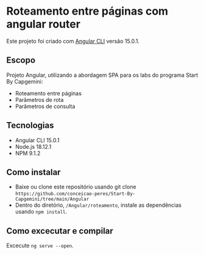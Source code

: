 # Roteamento entre páginas com angular router

Este projeto foi criado com [Angular CLI](https://github.com/angular/angular-cli) versão 15.0.1.

## Escopo
Projeto Angular, utilizando a abordagem SPA para os labs do programa Start By Capgemini:

* Roteamento entre páginas
* Parâmetros de rota
* Parâmetros de consulta


## Tecnologias
* Angular CLI 15.0.1
* Node.js 18.12.1
* NPM 9.1.2

## Como instalar
* Baixe ou clone este repositório usando git clone `https://github.com/conceicao-peres/Start-By-Capgemini/tree/main/Angular`
* Dentro do diretório, `/Angular/roteamento`, instale as dependências usando `npm install`.

## Como excecutar e compilar

Excecute `ng serve --open`.  

